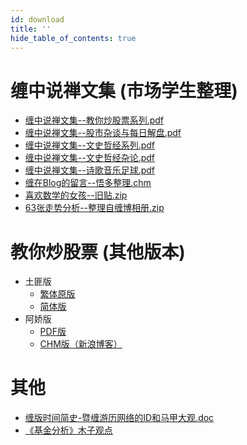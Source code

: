 ```yaml
---
id: download
title: ''
hide_table_of_contents: true
---
```


<div style={{textAlign:'center'}}>

# 缠中说禅文集 (市场学生整理)

<div style={{fontSize: '18px', fontWeight: 'bold', display: 'inline-block', textAlign: 'left'}}>

- [缠中说禅文集--教你炒股票系列.pdf](https://gw.crustapps.net/ipfs/QmXmvJnE2BBtrSttyPzc2p7H5ArcidFgMETDWkJmPkC1U6/marketstudent/%E7%BC%A0%E4%B8%AD%E8%AF%B4%E7%A6%85%E6%96%87%E9%9B%86--%E6%95%99%E4%BD%A0%E7%82%92%E8%82%A1%E7%A5%A8%E7%B3%BB%E5%88%97.pdf)
- [缠中说禅文集--股市杂谈与每日解盘.pdf](https://gw.crustapps.net/ipfs/QmXmvJnE2BBtrSttyPzc2p7H5ArcidFgMETDWkJmPkC1U6/marketstudent/%E7%BC%A0%E4%B8%AD%E8%AF%B4%E7%A6%85%E6%96%87%E9%9B%86--%E8%82%A1%E5%B8%82%E6%9D%82%E8%B0%88%E4%B8%8E%E6%AF%8F%E6%97%A5%E8%A7%A3%E7%9B%98.pdf)
- [缠中说禅文集--文史哲经系列.pdf](https://gw.crustapps.net/ipfs/QmXmvJnE2BBtrSttyPzc2p7H5ArcidFgMETDWkJmPkC1U6/marketstudent/%E7%BC%A0%E4%B8%AD%E8%AF%B4%E7%A6%85%E6%96%87%E9%9B%86--%E6%96%87%E5%8F%B2%E5%93%B2%E7%BB%8F%E7%B3%BB%E5%88%97.pdf)
- [缠中说禅文集--文史哲经杂论.pdf ](https://gw.crustapps.net/ipfs/QmXmvJnE2BBtrSttyPzc2p7H5ArcidFgMETDWkJmPkC1U6/marketstudent/%E7%BC%A0%E4%B8%AD%E8%AF%B4%E7%A6%85%E6%96%87%E9%9B%86--%E6%96%87%E5%8F%B2%E5%93%B2%E7%BB%8F%E6%9D%82%E8%AE%BA.pdf)
- [缠中说禅文集--诗歌音乐足球.pdf](https://gw.crustapps.net/ipfs/QmXmvJnE2BBtrSttyPzc2p7H5ArcidFgMETDWkJmPkC1U6/marketstudent/%E7%BC%A0%E4%B8%AD%E8%AF%B4%E7%A6%85%E6%96%87%E9%9B%86--%E8%AF%97%E6%AD%8C%E9%9F%B3%E4%B9%90%E8%B6%B3%E7%90%83.pdf)
- [缠在Blog的留言--悟多整理.chm](https://gw.crustapps.net/ipfs/QmXmvJnE2BBtrSttyPzc2p7H5ArcidFgMETDWkJmPkC1U6/marketstudent/%E7%BC%A0%E5%9C%A8Blog%E7%9A%84%E7%95%99%E8%A8%80-%E6%82%9F%E5%A4%9A%E6%95%B4%E7%90%86.chm)
- [喜欢数学的女孩--旧贴.zip](https://gw.crustapps.net/ipfs/QmXmvJnE2BBtrSttyPzc2p7H5ArcidFgMETDWkJmPkC1U6/marketstudent/%E5%96%9C%E6%AC%A2%E6%95%B0%E5%AD%A6%E7%9A%84%E5%A5%B3%E5%AD%A9--%E6%97%A7%E8%B4%B4.zip)
- [63张走势分析--整理自缠博相册.zip](https://gw.crustapps.net/ipfs/QmXmvJnE2BBtrSttyPzc2p7H5ArcidFgMETDWkJmPkC1U6/marketstudent/63%E5%BC%A0%E8%B5%B0%E5%8A%BF%E5%88%86%E6%9E%90--%E6%95%B4%E7%90%86%E8%87%AA%E7%BC%A0%E5%8D%9A%E7%9B%B8%E5%86%8C.zip)

# 教你炒股票 (其他版本)

- 土匪版
  - [繁体原版](https://gw.crustapps.net/ipfs/QmXmvJnE2BBtrSttyPzc2p7H5ArcidFgMETDWkJmPkC1U6/%E6%95%99%E4%BD%A0%E7%82%92%E8%82%A1%E7%A5%A8--%E5%9C%9F%E5%8C%AA%E7%89%88--%E7%B9%81%E4%BD%93.pdf)
  - [简体版](https://gw.crustapps.net/ipfs/QmXmvJnE2BBtrSttyPzc2p7H5ArcidFgMETDWkJmPkC1U6/%E6%95%99%E4%BD%A0%E7%82%92%E8%82%A1%E7%A5%A8--%E5%9C%9F%E5%8C%AA%E7%89%88--%E7%AE%80%E4%BD%93%E5%B8%A6%E7%9B%AE%E5%BD%95.pdf)
- 阿娇版
  - [PDF版](https://gw.crustapps.net/ipfs/QmXmvJnE2BBtrSttyPzc2p7H5ArcidFgMETDWkJmPkC1U6/%E6%95%99%E4%BD%A0%E7%82%92%E8%82%A1%E7%A5%A8--%E9%98%BF%E5%A8%87%E7%89%88.pdf)
  - [CHM版（新浪博客）](https://gw.crustapps.net/ipfs/QmXmvJnE2BBtrSttyPzc2p7H5ArcidFgMETDWkJmPkC1U6/%E6%95%99%E4%BD%A0%E7%82%92%E8%82%A1%E7%A5%A8--%E9%98%BF%E5%A8%87%E5%8D%9A%E5%AE%A2.chm)

# 其他

- [缠版时间简史-暨缠游历网络的ID和马甲大观.doc](https://gw.crustapps.net/ipfs/QmXmvJnE2BBtrSttyPzc2p7H5ArcidFgMETDWkJmPkC1U6/%E7%BC%A0%E7%89%88%E6%97%B6%E9%97%B4%E7%AE%80%E5%8F%B2-%E6%9A%A8%E7%BC%A0%E6%B8%B8%E5%8E%86%E7%BD%91%E7%BB%9C%E7%9A%84ID%E5%92%8C%E9%A9%AC%E7%94%B2%E5%A4%A7%E8%A7%82.doc)
- [《基金分析》木子观点](https://gw.crustapps.net/ipfs/QmXmvJnE2BBtrSttyPzc2p7H5ArcidFgMETDWkJmPkC1U6/%E5%9F%BA%E9%87%91%E5%88%86%E6%9E%90--%E6%9C%A8%E5%AD%90%E8%A7%82%E7%82%B9.pdf)

</div>

</div>